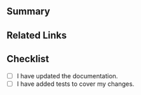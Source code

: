 ## Summary

## Related Links

<!--- Provide links of related issues or pages -->

## Checklist

<!--- Go over all the following points, and put an `x` in all the boxes that apply. -->

- [ ] I have updated the documentation.
- [ ] I have added tests to cover my changes.
